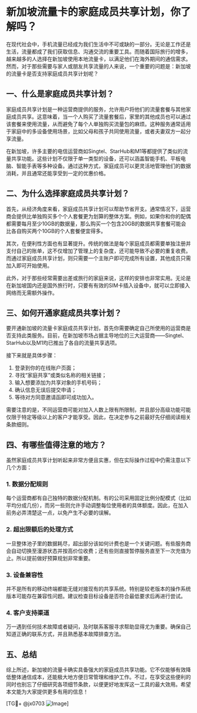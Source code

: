 # 新加坡流量卡的家庭成员共享计划，你了解吗？

在现代社会中，手机流量已经成为我们生活中不可或缺的一部分。无论是工作还是生活，流量都成了我们获取信息、沟通交流的重要工具。而随着国际旅行的增多，越来越多的人选择在新加坡使用本地流量卡，以满足他们在海外期间的通信需求。然而，对于那些需要与家人或朋友共享流量的人来说，一个重要的问题是：新加坡的流量卡是否支持家庭成员共享计划呢？

## 一、什么是家庭成员共享计划？

家庭成员共享计划是一种运营商提供的服务，允许用户将他们的流量套餐与其他家庭成员共享。这意味着，当一个人购买了流量套餐后，家里的其他成员也可以通过该套餐来使用流量，从而避免了每个人单独购买流量包的麻烦。这种服务通常适用于家庭中的多设备使用场景，比如父母和孩子共同使用流量，或者夫妻双方一起分享流量。

在新加坡，许多主要的电信运营商如Singtel、StarHub和M1等都提供了类似的流量共享功能。这些计划不仅限于单一类型的设备，还可以涵盖智能手机、平板电脑、智能手表等多种设备。通过这种方式，家庭成员可以更灵活地管理他们的数据消耗，并且通常还能享受到一定的优惠价格。

## 二、为什么选择家庭成员共享计划？

首先，从经济角度来看，家庭成员共享计划可以帮助节省开支。通常情况下，运营商会提供比单独购买多个个人套餐更为划算的整体方案。例如，如果你和你的配偶都需要每月至少10GB的数据量，那么购买一个包含20GB的数据共享套餐可能会比各自购买两个10GB的个人套餐便宜得多。

其次，在便利性方面也有显著提升。传统的做法是每个家庭成员都需要单独注册并支付自己的账单，这不仅增加了管理上的复杂度，还可能导致不必要的重复收费。而通过家庭成员共享计划，则只需要一个主账户即可完成所有设置，其他成员只需加入即可开始使用。

此外，对于那些经常需要出差或旅行的家庭来说，这样的安排也非常实用。无论是在新加坡国内还是国外旅行时，只要有有效的SIM卡插入设备中，就可以立即接入网络而无需额外操作。

## 三、如何开通家庭成员共享计划？

要开通新加坡的流量卡家庭成员共享计划，首先你需要确定自己所使用的运营商是否支持此类服务。目前，在新加坡市场占据主导地位的三大运营商——Singtel、StarHub以及M1均已推出了各自的流量共享选项。

接下来就是具体步骤：
1. 登录到你的在线账户页面；
2. 寻找“家庭共享”或类似名称的相关链接；
3. 输入想要添加为共享对象的手机号码；
4. 确认信息无误后提交申请；
5. 等待对方同意邀请函即可成功加入。

需要注意的是，不同运营商可能对加入人数上限有所限制，并且部分高级功能可能仅限于特定等级以上的客户才能享受。因此，在决定参与之前最好先仔细阅读相关条款细则。

## 四、有哪些值得注意的地方？

虽然家庭成员共享计划听起来非常方便且实惠，但在实际操作过程中仍需注意以下几个方面：

### 1. 数据分配规则
每个运营商都有自己独特的数据分配机制。有的公司采用固定比例分配模式（比如平均分成几份），而另一些则允许手动调整每位使用者的具体额度。因此，在加入前务必弄清楚这一点，以免产生不必要的误解。

### 2. 超出限额后的处理方式
一旦整体池子里的数据耗尽，超出部分该如何计费也是一个关键问题。有些服务商会自动切换至漫游状态并按高价位收费；还有些则直接暂停服务直至下一次充值为止。所以提前做好预算规划非常重要。

### 3. 设备兼容性
并不是所有的移动终端都能无缝对接现有的共享系统。特别是较老版本的操作系统版本可能存在兼容性问题。建议检查目标设备是否符合最低要求后再进行尝试。

### 4. 客户支持渠道
万一遇到任何技术故障或者疑问，及时联系客服寻求帮助显得尤为重要。确保自己知道正确的联系方式，并且熟悉基本故障排查方法。

## 五、总结

综上所述，新加坡的流量卡确实具备强大的家庭成员共享功能。它不仅能够有效降低整体通信成本，还能极大地方便日常管理和维护工作。不过，在享受这些便利的同时也别忘了仔细研究各项细节条款，以便更好地发挥这一工具的最大效用。希望本文能为大家提供更多有用的信息！

[TG💪+ @jx0703 ![Image](https://github.com/user-attachments/assets/dbca1d08-cadb-493c-b0ec-ad6f7a83f270)]
